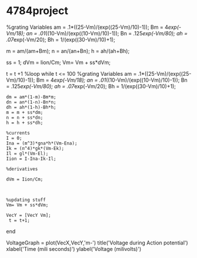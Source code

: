 4784project
===========
%grating Variables
am = .1*((25-Vm)/(exp((25-Vm)/10)-1));
Bm = 4*exp(-Vm/18);
an = .01*((10-Vm)/(exp((10-Vm)/10)-1));
Bn = .125*exp(-Vm/80);
ah = .07*exp(-Vm/20);
Bh = 1/(exp((30-Vm)/10)+1);
    
m = am/(am+Bm);
n = an/(an+Bn);
h = ah/(ah+Bh);

ss = 1;
dVm = Iion/Cm;
Vm= Vm + ss*dVm;
       
t = t +1
%loop
while t <= 100 
    %grating Variables
    am = .1*((25-Vm)/(exp((25-Vm)/10)-1));
    Bm = 4*exp(-Vm/18);
    an = .01*((10-Vm)/(exp((10-Vm)/10)-1));
    Bn = .125*exp(-Vm/80);
    ah = .07*exp(-Vm/20);
    Bh = 1/(exp((30-Vm)/10)+1);
    
    
 
   
    dm = am*(1-m)-Bm*m;
    dn = an*(1-n)-Bn*n;
    dh = ah*(1-h)-Bh*h;
    m = m + ss*dm;
    n = n + ss*dn;
    h = h + ss*dh;

    %currents
    I = 0;
    Ina = (m^3)*gna*h*(Vm-Ena);
    Ik = (n^4)*gk*(Vm-Ek);
    Il = gl*(Vm-El);
    Iion = I-Ina-Ik-Il;
    
    %derivatives
    
    dVm = Iion/Cm;
    
    
    
    %updating stuff
    Vm= Vm + ss*dVm;
    
    VecY = [VecY Vm];
     t = t+1;
     
end

VoltageGraph = plot(VecX,VecY,'m-')
title('Voltage during Action potential')
xlabel('Time (mili seconds)')
ylabel('Voltage (milivolts)')
